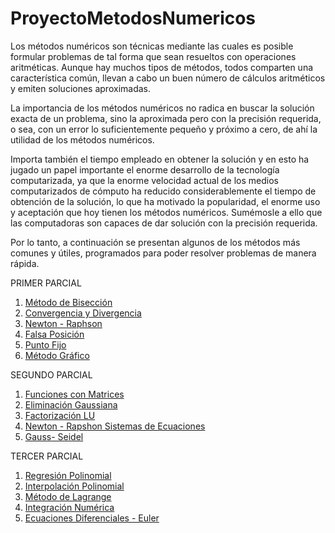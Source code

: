 # ProyectoMetodosNumericos

Los métodos numéricos son técnicas mediante las cuales es posible formular problemas de tal forma que sean resueltos con operaciones aritméticas. Aunque hay muchos tipos de métodos, todos comparten una característica común, llevan a cabo un buen número de cálculos aritméticos y emiten soluciones aproximadas.

La importancia de los métodos numéricos no radica en buscar la solución exacta de un problema, sino la aproximada pero con la precisión requerida, o sea, con un error lo suficientemente pequeño y próximo a cero, de ahí la utilidad de los métodos numéricos.

Importa también el tiempo empleado en obtener la solución y en esto ha jugado un papel importante el enorme desarrollo de la tecnología computarizada, ya que la enorme velocidad actual de los medios computarizados de cómputo ha reducido considerablemente el tiempo de obtención de la solución, lo que ha motivado la popularidad, el enorme uso y aceptación que hoy tienen los métodos numéricos. Sumémosle a ello que las computadoras son capaces de dar solución con la precisión requerida.

Por lo tanto, a continuación se presentan algunos de los métodos más comunes y útiles, programados para poder resolver problemas de manera rápida.

PRIMER PARCIAL
1. [Método de Bisección](https://github.com/A01229433/Biseccion)
2. [Convergencia y Divergencia]()
3. [Newton - Raphson]()
4. [Falsa Posición]()
5. [Punto Fijo]()
6. [Método Gráfico]()

SEGUNDO PARCIAL
1. [Funciones con Matrices]()
2. [Eliminación Gaussiana]()
3. [Factorización LU]()
4. [Newton - Rapshon Sistemas de Ecuaciones]()
5. [Gauss- Seidel]()

TERCER PARCIAL
1. [Regresión Polinomial]()
2. [Interpolación Polinomial]()
3. [Método de Lagrange]()
4. [Integración Numérica]()
5. [Ecuaciones Diferenciales - Euler]()
